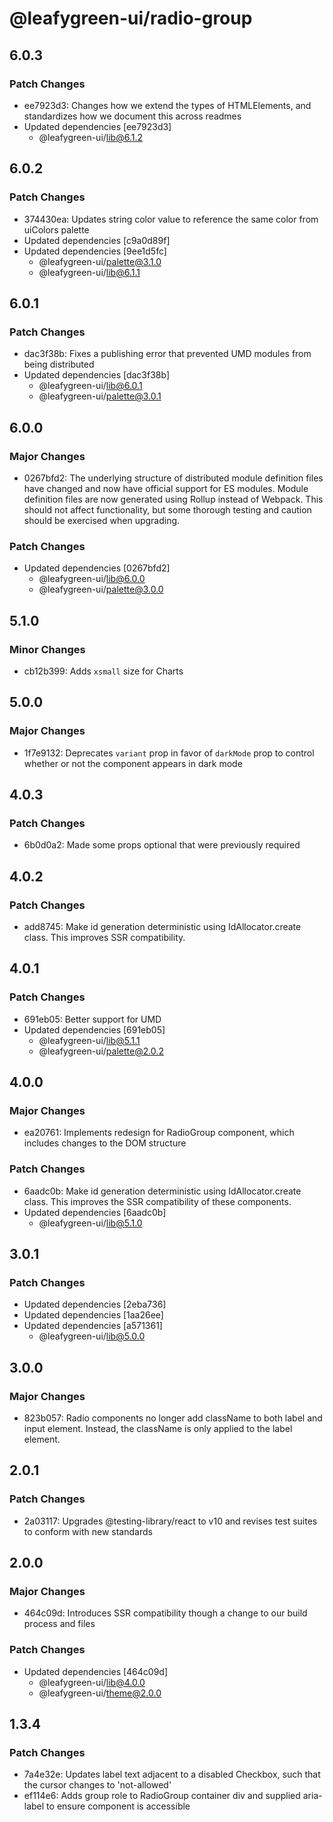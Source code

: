 # @leafygreen-ui/radio-group

## 6.0.3

### Patch Changes

- ee7923d3: Changes how we extend the types of HTMLElements, and standardizes how we document this across readmes
- Updated dependencies [ee7923d3]
  - @leafygreen-ui/lib@6.1.2

## 6.0.2

### Patch Changes

- 374430ea: Updates string color value to reference the same color from uiColors palette
- Updated dependencies [c9a0d89f]
- Updated dependencies [9ee1d5fc]
  - @leafygreen-ui/palette@3.1.0
  - @leafygreen-ui/lib@6.1.1

## 6.0.1

### Patch Changes

- dac3f38b: Fixes a publishing error that prevented UMD modules from being distributed
- Updated dependencies [dac3f38b]
  - @leafygreen-ui/lib@6.0.1
  - @leafygreen-ui/palette@3.0.1

## 6.0.0

### Major Changes

- 0267bfd2: The underlying structure of distributed module definition files have changed and now have official support for ES modules. Module definition files are now generated using Rollup instead of Webpack. This should not affect functionality, but some thorough testing and caution should be exercised when upgrading.

### Patch Changes

- Updated dependencies [0267bfd2]
  - @leafygreen-ui/lib@6.0.0
  - @leafygreen-ui/palette@3.0.0

## 5.1.0

### Minor Changes

- cb12b399: Adds `xsmall` size for Charts

## 5.0.0

### Major Changes

- 1f7e9132: Deprecates `variant` prop in favor of `darkMode` prop to control whether or not the component appears in dark mode

## 4.0.3

### Patch Changes

- 6b0d0a2: Made some props optional that were previously required

## 4.0.2

### Patch Changes

- add8745: Make id generation deterministic using IdAllocator.create class. This improves SSR compatibility.

## 4.0.1

### Patch Changes

- 691eb05: Better support for UMD
- Updated dependencies [691eb05]
  - @leafygreen-ui/lib@5.1.1
  - @leafygreen-ui/palette@2.0.2

## 4.0.0

### Major Changes

- ea20761: Implements redesign for RadioGroup component, which includes changes to the DOM structure

### Patch Changes

- 6aadc0b: Make id generation deterministic using IdAllocator.create class. This improves the SSR compatibility of these components.
- Updated dependencies [6aadc0b]
  - @leafygreen-ui/lib@5.1.0

## 3.0.1

### Patch Changes

- Updated dependencies [2eba736]
- Updated dependencies [1aa26ee]
- Updated dependencies [a571361]
  - @leafygreen-ui/lib@5.0.0

## 3.0.0

### Major Changes

- 823b057: Radio components no longer add className to both label and input element. Instead, the className is only applied to the label element.

## 2.0.1

### Patch Changes

- 2a03117: Upgrades @testing-library/react to v10 and revises test suites to conform with new standards

## 2.0.0

### Major Changes

- 464c09d: Introduces SSR compatibility though a change to our build process and files

### Patch Changes

- Updated dependencies [464c09d]
  - @leafygreen-ui/lib@4.0.0
  - @leafygreen-ui/theme@2.0.0

## 1.3.4

### Patch Changes

- 7a4e32e: Updates label text adjacent to a disabled Checkbox, such that the cursor changes to 'not-allowed'
- ef114e6: Adds group role to RadioGroup container div and supplied aria-label to ensure component is accessible
